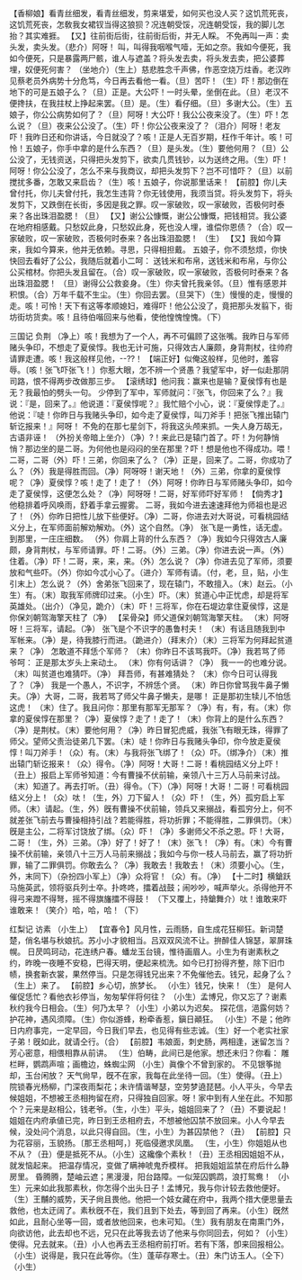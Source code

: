 <!-- { "loadSidebar": true } -->
【香柳娘】看青丝细发，看青丝细发，剪来堪爱，如何买也没人买？这饥荒死丧，这饥荒死丧，怎敎我女裙钗当得这狼狈？况连朝受馁，况连朝受馁，我的脚儿怎抬？其实难捱。
【又】往前街后街，往前街后街，并无人睬。
不免再叫一声：卖头发，卖头发。（悲介）阿呀！
叫，叫得我咽喉气噎，无如之奈。我如今便死，我如今便死，只是暴露两尸骸，谁人与遮盖？将头发去卖，将头发去卖，把公婆葬埋，奴便死何害？
（坐地介）（生上）慈悲胜念千声佛，作恶空烧万炷香。老汉昨见蔡老员外病势十分危笃，今日再去看他一看。（旦）苦吓！（生）吓！那边倒在地下的可是五娘子么？（旦）正是。大公吓！一时头晕，坐倒在此。（旦）老汉不便搀扶，在我拄杖上挣起来罢。（旦）是。（生）看仔细。（旦）多谢大公。（生）五娘子，你公公病势如何了？（旦）阿呀！大公吓！我公公夜来没了。（生）吓！怎么说？（旦）夜来公公没了。（生）吓！你公公夜来没了？（泪介）阿呀！老友吓！我昨日还和你讲话，今日就没了？咳！正是人无百岁期，枉作千年计。咳！可怜！五娘子，你手中拿的是什么东西？（旦）是头发。（生）要他何用？（旦）公公没了，无钱资送，只得把头发剪下，欲卖几贯钱钞，以为送终之用。（生）吓！阿呀！你公公没了，怎么不来与我商议，却把头发剪下？岂不可惜吓？（旦）以前搅扰多番，怎敢又来启齿？（生）咳！五娘子，你说那里话来！
【前腔】你儿夫曾付托，你儿夫曾付托，我怎生违背？你无钱使用，我须当贷。将头发剪下，将头发剪下，又跌倒在长街，多因是我之罪。叹一家破败，叹一家破败，否极何时泰来？各出珠泪盈腮！（旦）
【又】谢公公慷慨，谢公公慷慨，把钱相贷。我公婆在地府相感戴。只愁奴此身，只愁奴此身，死也没人埋，谁偿你恩债？（合）叹一家破败，叹一家破败，否极何时泰来？各出珠泪盈腮！
（生）
【又】我如今算来，我如今算来，他并无依赖。寻思，只得相担戴。
五娘子，你不须愁烦，你快快回去看好了公公，我随后就着小二呵：
送钱米和布帛，送钱米和布帛，与你公公买棺材。你把头发且留在。（合）叹一家破败，叹一家破败，否极何时泰来？各出珠泪盈腮！
（旦）谢得公公救妾身。（生）你夫曾托我亲邻。（旦）惟有感恩并积恨。（合）万年千载不生尘。（生）你回去罢。（旦哭下）（生）慢慢的走，慢慢的走。咳！可怜！天下有这等孝顺媳妇，难得吓！他公公没了，竟把那头发翦下，街坊街坊货卖。咳！且待伯喈回来与他看，使他惶愧惶愧。（下）
 
三国记
负荆
（净上）咳！我想为了一个人，再不可偏顾了这张嘴。我昨日与军师赌头争印，不想走了夏侯惇。我也无计可施，只得效古人廉颇，身背荆杖，往帅府请罪走遭。咳！我这般样见他，--??！
【端正好】似俺这般样，见他时，羞容辱。〔咳！张飞吓张飞！〕你惹大眼，怎不辨一个贤愚？我望军中，好一似赴那阴司路，恨不得两步改做那三步。
【滚绣球】他问我：赢来也是输？夏侯惇有也是无？我最怕的劈头一句。
少停到了军中，军师就问：『张飞，你回来了么？』我说：『是，回来了。』他说道：『夏侯惇呢？』我忙赔个小心，说：『夏侯惇走了。』他说：『唗！你昨日与我赌头争印，如今走了夏侯惇，叫刀斧手！把张飞推出辕门斩讫报来！』阿呀！
不免的在那七星剑下，将我这头颅来抓。一失人身万刼无，古语非诬！
（外扮关帝暗上坐介）（净）?！来此已是辕门首了。吓！为何静悄悄？那边坐的是二哥。为何他也是闷闷的坐在那里？吓！想是他也不得成功。喂！二哥，二哥（外）吓！三弟，你回来了么？（净）正是，回来了。二哥，你成功了么？（外）我是得胜而回。（净）阿呀呀！谢天地！（外）三弟，你拿的夏侯惇呢？（净）夏侯惇？咳！走了！走了！（外）阿呀！你昨日与军师赌头争印，如今走了夏侯惇，这便怎么处？（净）阿呀呀！二哥，好军师吓好军师！
【倘秀才】他稳排着呼风唤雨，舒着手拿云握雾。
二哥，我如今进去速速拜他为师祖也是迟了！（外）你昨日把性儿放下些便好。（净）二哥，你进去对大哥说，可看桃园结义分上，在军师面前解劝解劝。（外）这个自然。（净）
张飞是一勇性，话无虚。到那里，一庄庄细数。
（外）你肩上背的什么东西？（净）我如今只得效古人廉颇，身背荆杖，与军师请罪。吓！二哥。（外）三弟。（净）你进去说一声。（外）住着。（净）吓！二哥，来，来，来。（外）怎么说？（净）你进去见了军师，须要放和气些吓。（外）你如今忒小心了。（进介）军师有请。（付，老，旦，贴，小生引末上）怎么说？（外）舍弟张飞回来了，现在辕门，不敢擅入。（末）赵云。（小生）有。（末）取我军师牌印过来。（小生）吓。（末）贫道心中正忧虑，却是将军英雄处。（出介）（净见，跪介）（末）吓！三将军，你在石堤边拿住夏侯惇，这是你保刘朝驾海擎天柱了（净）
【呆骨朶】师父道保刘朝驾海擎天柱。
（末）阿呀呀！三将军，请起。（净）
张飞是个不识字的愚鲁村夫！
（末）有话且随我到中军帐来。（净）是，待我膝行而进。（跪进介）（拜末介）（末）三将军为何拜起贫道来？（净）
怎敢道不拜恁个军师？
（末）你昨日不该骂我吓。（净）我若骂了师爷呵：
正是那太岁头上来动土。
（末）你有何话讲？（净）
我一一的也难分说。
（末）叫贫道也难猜吓。（净）
拜吾师，有甚难猜处？
（末）你今日可认得我了？（净）
我是一个愚人，不识字，不辨恁个贤。
（末）昨日你曾骂我牛鼻子懒夫。（净）大哥，二哥，我若骂了师父牛鼻子懒夫，是哪！
正是那初生犊儿不怕恁这虎！
（末）住了。我且问你：那里有那军无那军？（净）有，有，有。（末）你拿的夏侯惇在那里？（净）夏侯惇？走了！走了！（末）你背上的是什么东西？（净）是荆杖。（末）要他何用？（净）昨日冒犯虎威，我张飞有眼无珠，得罪了师父。望师父责治徒弟几下罢。（末）唗！你昨日与我赌头争印，你今放走夏侯惇！叫刀斧手！（众）有。（末）与我将张飞绑了！（众）吓。（绑净介）（末）推出辕门斩讫报来！（众）得令。（净）阿呀！大哥！二哥！看桃园结义分上吓！（丑上）报启上军师爷知道：今有曹操不伏前输，亲领八十三万人马前来讨战。（末）知道了。再去打听。（丑）得令。（下）（净）阿呀！大哥！二哥！可看桃园结义分上！（众）呔！（生，外）刀下留人！（众）吓！（生，外）孤穷启上军师。（末）请起。（生，外）旣有曹操不伏前输，领兵又来搦战，看孤穷分上，何不就差张飞前去与曹操相持引战？若能得胜，将功折罪；不能得胜，二罪俱罚。（末）旣是主公，二将军讨饶放了绑。（众）吓！（净）多谢师父不杀之恩。吓！大哥，二哥！（生，外）三弟。（净）好了！好了！（末）张飞！（净）有。（末）今有曹操不伏前输，亲领八十三万人马前来搦战；我如今与你一枝人马前去，赢了将功折罪，输了二罪俱罚。你敢去么？（净）我敢去！我敢去！（末）须要小心。（生，外，末同下）（杂扮四小军上）（净）众将官！（众）有。（净）
【十二时】横鎗跃马施英武，领将驱兵列士卒。扑咚咚，擂着战鼓；闹吵吵，喊声举火。杀得他开不得弓来蹬不得弩，摇不得旗旛擂不得鼓！
（下又覆上，持鎗舞介）呔！谁敢来吓谁敢来！（笑介）哈，哈，哈！（下）
 
红梨记
访素
（小生上）
【宜春令】风月性，云雨肠，自生成花狂柳狂。新词楚楚，俏名堪与秋娘抗。苏小小才貌相当。吕双双风流不让。拚醉佳人锦瑟，翠屏珠幌。
日昃鸣珂动，花连绣户春。蟠龙玉台镜，惟待画眉人。小生为有谢素秋之约，昨晚一夜睡不安稳，巴得天明，便起来梳洗。如今已打扮得齐整，除下旧巾帻，换套新衣裳，果然停当。只是怎得钱兄出来？不免催他去。钱兄，起身了么？（生上）来了。
【前腔】乡心切，旅梦长。
（小生）钱兄，快来！（生）
是何人催促恁忙？看他衣衫停当，匆匆挈伴将何往？
（小生）孟博兄，你又忘了？谢素秋约我今日相会。（生）何乃太早？（小生）小弟以为迟矣。
探花信，浥露何妨？护花神，遇风须障。（生）你似游蜂，粉牵香惹，鎭日顚狂。
（小生）不是；他昨日内府事完，一定早回，今日我们早去，也见得有些志诚。（生）好一个老实社家子弟！旣如此，就请仝行。（合）
【前腔】韦娘面，刺史肠，两相逢，迷留怎当？芳心密意，相偎相靠从前讲。
（生）伯畴，此间已是他家。想还未归？你看：
雕栏畔，鹦鹉声喧；画檐边，蛛蜘尘网
（小生）眞像个不曾到家的。
不见银筝抛却，玉台闲放？
天气尙早，旣不在家，我每在此坐待一回。（生）使得。（丑上）院锁春光杨柳，门深夜雨梨花；未许情谐琴瑟，空劳梦遶琵琶。小人平头，今早去候姐姐，不想被王丞相拘留在府，只得独自回家。呀！家中到有人坐在此。不知那个？元来是赵相公，钱老爷。（生，小生）平头，姐姐回来了？（丑）不要说起！姐姐在内府承値已完，昨日到王丞相府去，不想被他囚禁不放回来。小人今早去候，没处问个消息，以此只得自回。（生，小生）为甚囚禁他？（丑）
【前腔】只为花容丽，玉貌扬。〔那王丞相呵，〕死临侵邀求凤凰。
（生，小生）你姐姐从也不从？（丑）便是抵死不从。（小生）这纔像个素秋！（丑）王丞相因姐姐不从，就发恼起来。
把温存情况，变做了瞒神唬鬼乔模样。
把我姐姐监禁在府后什么静房里。
昏腾腾，楚岫云遮；黑漫漫，阳台路障。一似笼囚鹦鹉，浪打鸳鸯！
（小生）元来如此我那素秋，你怎得个出头日子！孟博兄，我与你计较去救他便好。（生）王黼的威势，天子尙且畏他。他把一个妓女藏在府中，我两个措大便思量去救他，也太迂阔了。素秋旣不在，我们且到下处去，等到回了再来。（小生）旣然如此，且耐心坐等一回，或者放他回来，也未可知。（生）我有朋友在南熏门外，向欲访他，此去却也不远，兄只在此等我去访了他来与你同回去，何如？（小生）使得。兄去就来。（丑）小人也再去王丞相府前打听。若有下落，卽来回报相公。（小生）说得是，我只在此等你。（生）蓬荜存寒士。（丑）朱门访玉人。（仝下）（小生）
